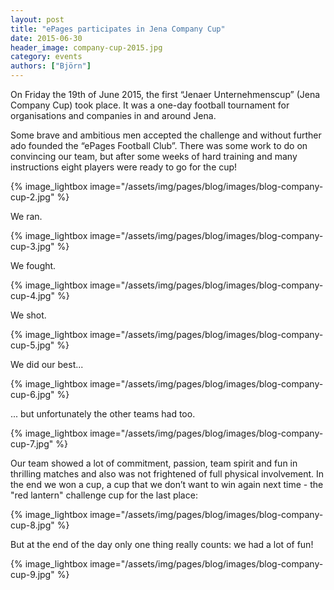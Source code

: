 ```yaml
---
layout: post
title: "ePages participates in Jena Company Cup"
date: 2015-06-30
header_image: company-cup-2015.jpg
category: events
authors: ["Björn"]
---
```

On Friday the 19th of June 2015, the first “Jenaer Unternehmenscup” (Jena Company Cup) took place.
It was a one-day football tournament for organisations and companies in and around Jena.

Some brave and ambitious men accepted the challenge and without further ado founded the “ePages Football Club”.
There was some work to do on convincing our team, but after some weeks of hard training and many instructions eight players were ready to go for the cup!

{% image_lightbox image="/assets/img/pages/blog/images/blog-company-cup-2.jpg" %}

We ran.

{% image_lightbox image="/assets/img/pages/blog/images/blog-company-cup-3.jpg" %}

We fought.

{% image_lightbox image="/assets/img/pages/blog/images/blog-company-cup-4.jpg" %}

We shot.

{% image_lightbox image="/assets/img/pages/blog/images/blog-company-cup-5.jpg" %}

We did our best...

{% image_lightbox image="/assets/img/pages/blog/images/blog-company-cup-6.jpg" %}

... but unfortunately the other teams had too.

{% image_lightbox image="/assets/img/pages/blog/images/blog-company-cup-7.jpg" %}

Our team showed a lot of commitment, passion, team spirit and fun in thrilling matches and also was not frightened of full physical involvement. In the end we won a cup, a cup that we don’t want to win again next time - the "red lantern" challenge cup for the last place:

{% image_lightbox image="/assets/img/pages/blog/images/blog-company-cup-8.jpg" %}

But at the end of the day only one thing really counts: we had a lot of fun!

{% image_lightbox image="/assets/img/pages/blog/images/blog-company-cup-9.jpg" %}
